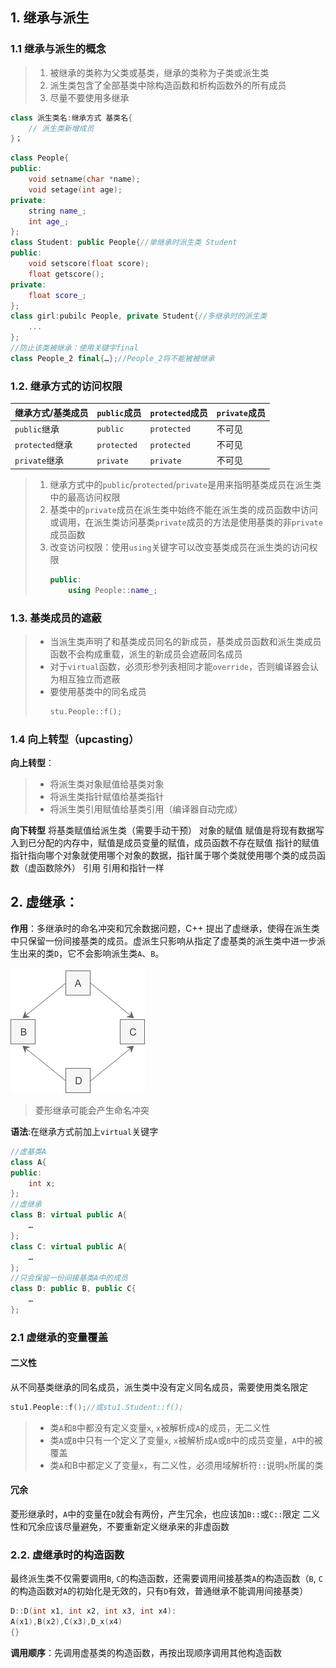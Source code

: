 ## 1. 继承与派生
### 1.1 继承与派生的概念
> 1. 被继承的类称为父类或基类，继承的类称为子类或派生类
> 2. 派生类包含了全部基类中除构造函数和析构函数外的所有成员
> 3. 尽量不要使用多继承
```cpp
class 派生类名:继承方式 基类名{
    // 派生类新增成员
}；
```
```cpp
class People{
public:
    void setname(char *name);
    void setage(int age);
private:
    string name_;
    int age_;
};
class Student: public People{//单继承时派生类 Student
public:
    void setscore(float score);
    float getscore();
private:
    float score_;
};
class girl:pubilc People, private Student{//多继承时的派生类
    ...
};
//防止该类被继承：使用关键字final
class People_2 final{…};//People_2将不能被被继承
```

### 1.2. 继承方式的访问权限


| 继承方式/基类成员 | `public`成员 | `protected`成员 | `private`成员 |
| :---------------- | :----------- | :-------------- | :------------ |
| `public`继承      | `public`     | `protected`     | 不可见        |
| `protected`继承   | `protected`  | `protected`     | 不可见        |
| `private`继承     | `private`    | `private`       | 不可见        |
> 1. 继承方式中的`public`/`protected`/`private`是用来指明基类成员在派生类中的最高访问权限
> 2. 基类中的`private`成员在派生类中始终不能在派生类的成员函数中访问或调用，在派生类访问基类`private`成员的方法是使用基类的非`private`成员函数
> 3. 改变访问权限：使用`using`关键字可以改变基类成员在派生类的访问权限
>    ```cpp
>    public:
>        using People::name_;
>    ```
### 1.3. 基类成员的遮蔽
> - 当派生类声明了和基类成员同名的新成员，基类成员函数和派生类成员函数不会构成重载，派生的新成员会遮蔽同名成员
> - 对于`virtual`函数，必须形参列表相同才能`override`，否则编译器会认为相互独立而遮蔽
> - 要使用基类中的同名成员
>   ```cpp
>   stu.People::f();
>   ```




### 1.4 向上转型（upcasting）
**向上转型**：
> - 将派生类对象赋值给基类对象
> - 将派生类指针赋值给基类指针
> - 将派生类引用赋值给基类引用（编译器自动完成）

**向下转型**
将基类赋值给派生类（需要手动干预）
对象的赋值	赋值是将现有数据写入到已分配的内存中，赋值是成员变量的赋值，成员函数不存在赋值
指针的赋值	指针指向哪个对象就使用哪个对象的数据，指针属于哪个类就使用哪个类的成员函数（虚函数除外）
引用	引用和指针一样

## 2. 虚继承：
**作用**：多继承时的命名冲突和冗余数据问题，C++ 提出了虚继承，使得在派生类中只保留一份间接基类的成员。虚派生只影响从指定了虚基类的派生类中进一步派生出来的类`D`，它不会影响派生类`A`、`B`。

![20190918224222.png](https://raw.githubusercontent.com/itisl/Pic_Bed/master/img/20190918224222.png)
> 菱形继承可能会产生命名冲突

**语法**:在继承方式前加上`virtual`关键字
```cpp
//虚基类A
class A{
public:
    int x;
};
//虚继承
class B: virtual public A{
    …
};
class C: virtual public A{
    …
};
//只会保留一份间接基类A中的成员
class D: public B, public C{
    …
};

```
### 2.1 虚继承的变量覆盖
#### 二义性	
从不同基类继承的同名成员，派生类中没有定义同名成员，需要使用类名限定
```cpp
stu1.People::f();//或stu1.Student::f();
```
> - 类`A`和`B`中都没有定义变量`x`, `x`被解析成`A`的成员，无二义性
> - 类`A`或`B`中只有一个定义了变量`x`, `x`被解析成`A`或`B`中的成员变量，`A`中的被覆盖
> - 类`A`和B中都定义了变量`x`，有二义性，必须用域解析符`::`说明`x`所属的类
#### 冗余
菱形继承时，`A`中的变量在`D`就会有两份，产生冗余，也应该加`B::`或`C::`限定
二义性和冗余应该尽量避免，不要重新定义继承来的非虚函数



### 2.2. 虚继承时的构造函数
最终派生类不仅需要调用`B`, `C`的构造函数，还需要调用间接基类`A`的构造函数（`B`, `C`的构造函数对`A`的初始化是无效的，只有`D`有效，普通继承不能调用间接基类）
```cpp
D::D(int x1, int x2, int x3, int x4):
A(x1),B(x2),C(x3),D_x(x4)
{}
```

**调用顺序**：先调用虚基类的构造函数，再按出现顺序调用其他构造函数


